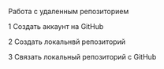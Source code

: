 Работа с удаленным репозиторием

1 Создать аккаунт на GitHub

2 Создать локальнвй репозиторий

3 Связать локальный репозиторий с GitHub



